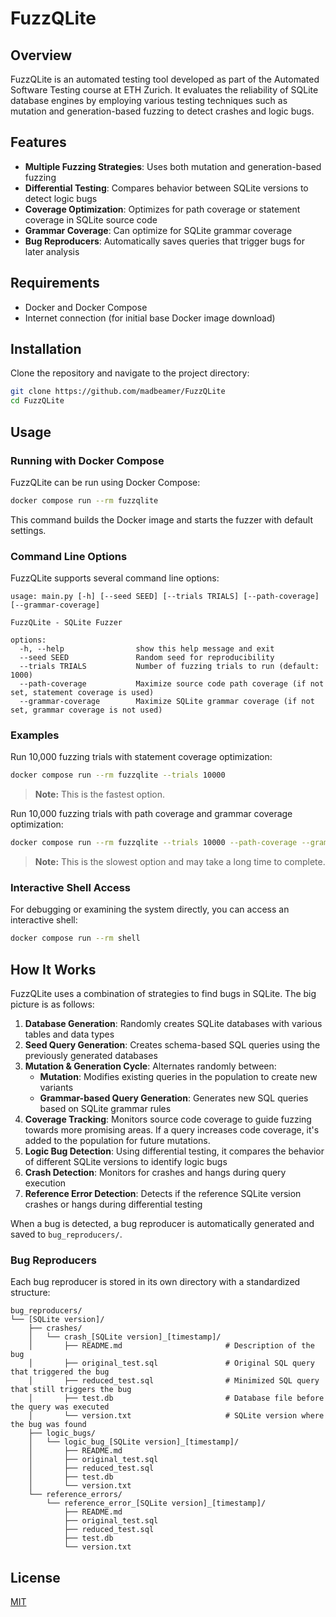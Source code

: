 # FuzzQLite

## Overview

FuzzQLite is an automated testing tool developed as part of the Automated Software Testing course at ETH Zurich. It evaluates the reliability of SQLite database engines by employing various testing techniques such as mutation and generation-based fuzzing to detect crashes and logic bugs.

## Features

-   **Multiple Fuzzing Strategies**: Uses both mutation and generation-based fuzzing
-   **Differential Testing**: Compares behavior between SQLite versions to detect logic bugs
-   **Coverage Optimization**: Optimizes for path coverage or statement coverage in SQLite source code
-   **Grammar Coverage**: Can optimize for SQLite grammar coverage
-   **Bug Reproducers**: Automatically saves queries that trigger bugs for later analysis

## Requirements

-   Docker and Docker Compose
-   Internet connection (for initial base Docker image download)

## Installation

Clone the repository and navigate to the project directory:

```bash
git clone https://github.com/madbeamer/FuzzQLite
cd FuzzQLite
```

## Usage

### Running with Docker Compose

FuzzQLite can be run using Docker Compose:

```bash
docker compose run --rm fuzzqlite
```

This command builds the Docker image and starts the fuzzer with default settings.

### Command Line Options

FuzzQLite supports several command line options:

```
usage: main.py [-h] [--seed SEED] [--trials TRIALS] [--path-coverage] [--grammar-coverage]

FuzzQLite - SQLite Fuzzer

options:
  -h, --help                show this help message and exit
  --seed SEED               Random seed for reproducibility
  --trials TRIALS           Number of fuzzing trials to run (default: 1000)
  --path-coverage           Maximize source code path coverage (if not set, statement coverage is used)
  --grammar-coverage        Maximize SQLite grammar coverage (if not set, grammar coverage is not used)
```

### Examples

Run 10,000 fuzzing trials with statement coverage optimization:

```bash
docker compose run --rm fuzzqlite --trials 10000
```

> **Note:** This is the fastest option.

Run 10,000 fuzzing trials with path coverage and grammar coverage optimization:

```bash
docker compose run --rm fuzzqlite --trials 10000 --path-coverage --grammar-coverage
```

> **Note:** This is the slowest option and may take a long time to complete.

### Interactive Shell Access

For debugging or examining the system directly, you can access an interactive shell:

```bash
docker compose run --rm shell
```

## How It Works

FuzzQLite uses a combination of strategies to find bugs in SQLite. The big picture is as follows:

1. **Database Generation**: Randomly creates SQLite databases with various tables and data types
2. **Seed Query Generation**: Creates schema-based SQL queries using the previously generated databases
3. **Mutation & Generation Cycle**: Alternates randomly between:
    - **Mutation**: Modifies existing queries in the population to create new variants
    - **Grammar-based Query Generation**: Generates new SQL queries based on SQLite grammar rules
4. **Coverage Tracking**: Monitors source code coverage to guide fuzzing towards more promising areas. If a query increases code coverage, it's added to the population for future mutations.
5. **Logic Bug Detection**: Using differential testing, it compares the behavior of different SQLite versions to identify logic bugs
6. **Crash Detection**: Monitors for crashes and hangs during query execution
7. **Reference Error Detection**: Detects if the reference SQLite version crashes or hangs during differential testing

When a bug is detected, a bug reproducer is automatically generated and saved to `bug_reproducers/`.

### Bug Reproducers

Each bug reproducer is stored in its own directory with a standardized structure:

```
bug_reproducers/
└── [SQLite version]/
    ├── crashes/
    │   └── crash_[SQLite version]_[timestamp]/
    │       ├── README.md                       # Description of the bug
    │       ├── original_test.sql               # Original SQL query that triggered the bug
    │       ├── reduced_test.sql                # Minimized SQL query that still triggers the bug
    │       ├── test.db                         # Database file before the query was executed
    │       └── version.txt                     # SQLite version where the bug was found
    ├── logic_bugs/
    │   └── logic_bug_[SQLite version]_[timestamp]/
    │       ├── README.md
    │       ├── original_test.sql
    │       ├── reduced_test.sql
    │       ├── test.db
    │       └── version.txt
    └── reference_errors/
        └── reference_error_[SQLite version]_[timestamp]/
            ├── README.md
            ├── original_test.sql
            ├── reduced_test.sql
            ├── test.db
            └── version.txt
```

## License

[MIT](https://opensource.org/license/MIT)
